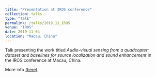 ```yaml
---
title: "Presentation at IROS conference"
collection: talks
type: "Talk"
permalink: /talks/2019_11_IROS
venue: "IROS"
date: 2019-11-04
location: "Macau, China"
---
```


Talk presenting the work titled *Audio-visual sensing from a quadcopter: dataset and baselines for source localization and sound enhancement* in the IROS conference at Macau, China.

More info [(here)](https://risama.github.io/publication/2019_IROS).